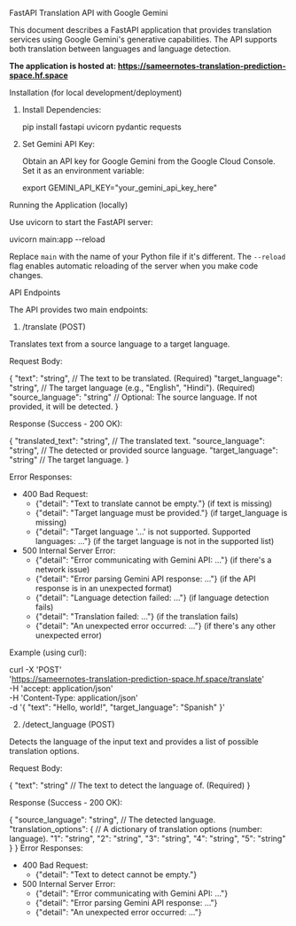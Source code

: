 FastAPI Translation API with Google Gemini

This document describes a FastAPI application that provides translation services using Google Gemini's generative capabilities. The API supports both translation between languages and language detection.

**The application is hosted at: https://sameernotes-translation-prediction-space.hf.space**

Installation (for local development/deployment)

1.  Install Dependencies:

    pip install fastapi uvicorn pydantic requests

2.  Set Gemini API Key:

    Obtain an API key for Google Gemini from the Google Cloud Console.  Set it as an environment variable:

    export GEMINI_API_KEY="your_gemini_api_key_here"

Running the Application (locally)

Use uvicorn to start the FastAPI server:

uvicorn main:app --reload

Replace `main` with the name of your Python file if it's different. The `--reload` flag enables automatic reloading of the server when you make code changes.

API Endpoints

The API provides two main endpoints:

1. /translate (POST)

Translates text from a source language to a target language.

Request Body:

{
  "text": "string",        // The text to be translated. (Required)
  "target_language": "string", // The target language (e.g., "English", "Hindi"). (Required)
  "source_language": "string"  // Optional: The source language.  If not provided, it will be detected.
}

Response (Success - 200 OK):

{
  "translated_text": "string",  // The translated text.
  "source_language": "string",  // The detected or provided source language.
  "target_language": "string"   // The target language.
}

Error Responses:

*   400 Bad Request:
    *   {"detail": "Text to translate cannot be empty."} (if text is missing)
    *   {"detail": "Target language must be provided."} (if target_language is missing)
    *   {"detail": "Target language '...' is not supported. Supported languages: ..."} (if the target language is not in the supported list)
*   500 Internal Server Error:
    *   {"detail": "Error communicating with Gemini API: ..."} (if there's a network issue)
    *   {"detail": "Error parsing Gemini API response: ..."} (if the API response is in an unexpected format)
    *   {"detail": "Language detection failed: ..."} (if language detection fails)
    *   {"detail": "Translation failed: ..."} (if the translation fails)
    *   {"detail": "An unexpected error occurred: ..."} (if there's any other unexpected error)

Example (using curl):

curl -X 'POST' \
  'https://sameernotes-translation-prediction-space.hf.space/translate' \
  -H 'accept: application/json' \
  -H 'Content-Type: application/json' \
  -d '{
  "text": "Hello, world!",
  "target_language": "Spanish"
}'

2. /detect_language (POST)

Detects the language of the input text and provides a list of possible translation options.

Request Body:

{
  "text": "string"  // The text to detect the language of. (Required)
}

Response (Success - 200 OK):

{
  "source_language": "string",  // The detected language.
  "translation_options": {     // A dictionary of translation options (number: language).
    "1": "string",
    "2": "string",
    "3": "string",
    "4": "string",
    "5": "string"
  }
}
Error Responses:
* 400 Bad Request:
   * {"detail": "Text to detect cannot be empty."}
* 500 Internal Server Error:
   * {"detail": "Error communicating with Gemini API: ..."}
    *   {"detail": "Error parsing Gemini API response: ..."}
    *  {"detail": "An unexpected error occurred: ..."}